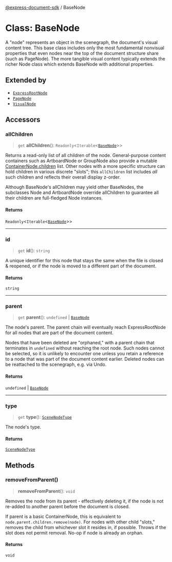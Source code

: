[@express-document-sdk](../overview.md) / BaseNode

# Class: BaseNode

A "node" represents an object in the scenegraph, the document's visual content tree. This base class includes only the
most fundamental nonvisual properties that even nodes near the top of the document structure share (such as PageNode).
The more tangible visual content typically extends the richer Node class which extends BaseNode with additional
properties.

## Extended by

-   [`ExpressRootNode`](ExpressRootNode.md)
-   [`PageNode`](PageNode.md)
-   [`VisualNode`](VisualNode.md)

## Accessors

### allChildren

> `get` **allChildren**(): `Readonly`\<`Iterable`\<[`BaseNode`](BaseNode.md)\>\>

Returns a read-only list of all children of the node. General-purpose content containers such as ArtboardNode or
GroupNode also provide a mutable [ContainerNode.children](../interfaces/ContainerNode.md#children) list. Other nodes with a more specific structure can
hold children in various discrete "slots"; this `allChildren` list includes _all_ such children and reflects their
overall display z-order.

Although BaseNode's allChildren may yield other BaseNodes, the subclasses Node and ArtboardNode override allChildren
to guarantee all their children are full-fledged Node instances.

#### Returns

`Readonly`\<`Iterable`\<[`BaseNode`](BaseNode.md)\>\>

---

### id

> `get` **id**(): `string`

A unique identifier for this node that stays the same when the file is closed & reopened, or if the node is
moved to a different part of the document.

#### Returns

`string`

---

### parent

> `get` **parent**(): `undefined` \| [`BaseNode`](BaseNode.md)

The node's parent. The parent chain will eventually reach ExpressRootNode for all nodes that are part of the document
content.

Nodes that have been deleted are "orphaned," with a parent chain that terminates in `undefined` without reaching the
root node. Such nodes cannot be selected, so it is unlikely to encounter one unless you retain a reference to a node
that was part of the document content earlier. Deleted nodes can be reattached to the scenegraph, e.g. via Undo.

#### Returns

`undefined` \| [`BaseNode`](BaseNode.md)

---

### type

> `get` **type**(): [`SceneNodeType`](../enumerations/SceneNodeType.md)

The node's type.

#### Returns

[`SceneNodeType`](../enumerations/SceneNodeType.md)

## Methods

### removeFromParent()

> **removeFromParent**(): `void`

Removes the node from its parent - effectively deleting it, if the node is not re-added to another parent before the
document is closed.

If parent is a basic ContainerNode, this is equivalent to `node.parent.children.remove(node)`. For nodes with other
child "slots," removes the child from whichever slot it resides in, if possible. Throws if the slot does not permit
removal. No-op if node is already an orphan.

#### Returns

`void`
